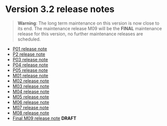 Version 3.2 release notes
=========================

> **Warning**: The long term maintenance on this version is now close to its end.
> The maintenance release M09 will be the **FINAL** maintenance release for this version,
> no further maintenance releases are scheduled.

- [P01 release note](/resource/docs/versions/releasenote-patchlevel-01)
- [P2 release note](/resource/docs/versions/releasenote-patchlevel-02)
- [P03 release note](/resource/docs/versions/releasenote-patchlevel-03)
- [P04 release note](/resource/docs/versions/releasenote-patchlevel-04)
- [P05 release note](/resource/docs/versions/releasenote-patchlevel-05)
- [M01 release note](/resource/docs/versions/releasenote-maintenance-01)
- [M02 release note](/resource/docs/versions/releasenote-maintenance-02)
- [M03 release note](/resource/docs/versions/releasenote-maintenance-03)
- [M04 release note](/resource/docs/versions/releasenote-maintenance-04)
- [M05 release note](/resource/docs/versions/releasenote-maintenance-05)
- [M06 release note](/resource/docs/versions/releasenote-maintenance-06)
- [M07 release note](/resource/docs/versions/releasenote-maintenance-07)
- [M08 release note](/resource/docs/versions/releasenote-maintenance-08)
- [Final M09 release note](/resource/docs/versions/releasenote-maintenance-09) **DRAFT**

